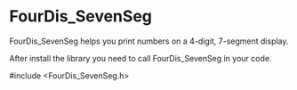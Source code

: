# FourDis_SevenSeg

FourDis_SevenSeg helps you print numbers on a 4-digit, 7-segment display.

After install the library  you need to call  FourDis_SevenSeg in your code.

#include <FourDis_SevenSeg.h>

